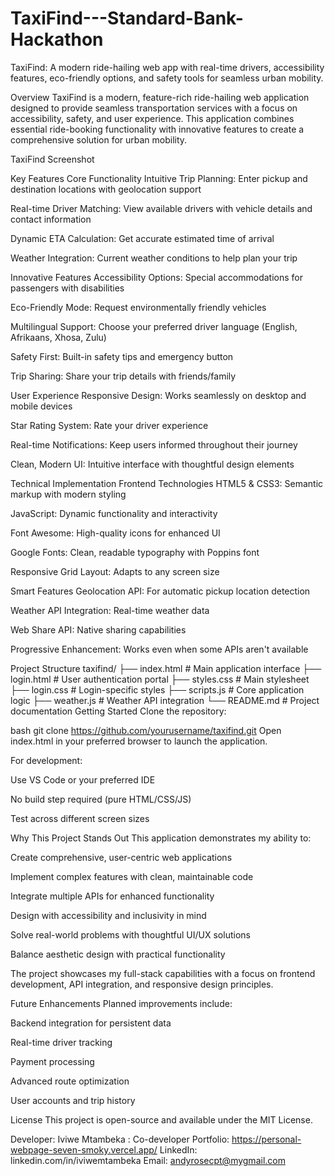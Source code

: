 # TaxiFind---Standard-Bank-Hackathon
TaxiFind: A modern ride-hailing web app with real-time drivers, accessibility features, eco-friendly options, and safety tools for seamless urban mobility.

Overview
TaxiFind is a modern, feature-rich ride-hailing web application designed to provide seamless transportation services with a focus on accessibility, safety, and user experience. This application combines essential ride-booking functionality with innovative features to create a comprehensive solution for urban mobility.

TaxiFind Screenshot

Key Features
Core Functionality
Intuitive Trip Planning: Enter pickup and destination locations with geolocation support

Real-time Driver Matching: View available drivers with vehicle details and contact information

Dynamic ETA Calculation: Get accurate estimated time of arrival

Weather Integration: Current weather conditions to help plan your trip

Innovative Features
Accessibility Options: Special accommodations for passengers with disabilities

Eco-Friendly Mode: Request environmentally friendly vehicles

Multilingual Support: Choose your preferred driver language (English, Afrikaans, Xhosa, Zulu)

Safety First: Built-in safety tips and emergency button

Trip Sharing: Share your trip details with friends/family

User Experience
Responsive Design: Works seamlessly on desktop and mobile devices

Star Rating System: Rate your driver experience

Real-time Notifications: Keep users informed throughout their journey

Clean, Modern UI: Intuitive interface with thoughtful design elements

Technical Implementation
Frontend Technologies
HTML5 & CSS3: Semantic markup with modern styling

JavaScript: Dynamic functionality and interactivity

Font Awesome: High-quality icons for enhanced UI

Google Fonts: Clean, readable typography with Poppins font

Responsive Grid Layout: Adapts to any screen size

Smart Features
Geolocation API: For automatic pickup location detection

Weather API Integration: Real-time weather data

Web Share API: Native sharing capabilities

Progressive Enhancement: Works even when some APIs aren't available

Project Structure
taxifind/
├── index.html          # Main application interface
├── login.html          # User authentication portal
├── styles.css          # Main stylesheet
├── login.css           # Login-specific styles
├── scripts.js          # Core application logic
├── weather.js          # Weather API integration
└── README.md           # Project documentation
Getting Started
Clone the repository:

bash
git clone https://github.com/yourusername/taxifind.git
Open index.html in your preferred browser to launch the application.

For development:

Use VS Code or your preferred IDE

No build step required (pure HTML/CSS/JS)

Test across different screen sizes

Why This Project Stands Out
This application demonstrates my ability to:

Create comprehensive, user-centric web applications

Implement complex features with clean, maintainable code

Integrate multiple APIs for enhanced functionality

Design with accessibility and inclusivity in mind

Solve real-world problems with thoughtful UI/UX solutions

Balance aesthetic design with practical functionality

The project showcases my full-stack capabilities with a focus on frontend development, API integration, and responsive design principles.

Future Enhancements
Planned improvements include:

Backend integration for persistent data

Real-time driver tracking

Payment processing

Advanced route optimization

User accounts and trip history

License
This project is open-source and available under the MIT License.

Developer: Iviwe Mtambeka : Co-developer
Portfolio: https://personal-webpage-seven-smoky.vercel.app/
LinkedIn: linkedin.com/in/iviwemtambeka 
Email: andyrosecpt@mygmail.com
